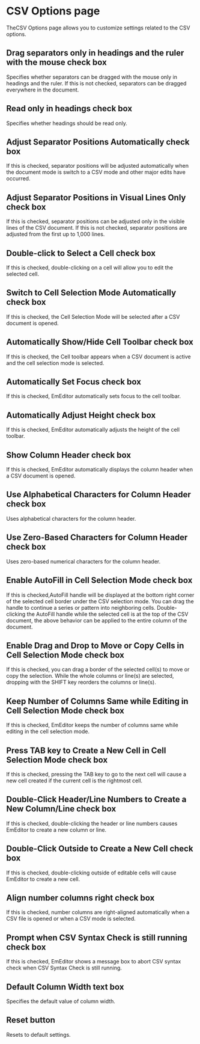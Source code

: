 # CSV Options page

TheCSV Options page allows you to customize settings related to the CSV options.

## Drag separators only in headings and the ruler with the mouse check box

Specifies whether separators can be dragged with the mouse only in headings and the ruler. If this is not checked, separators can be dragged everywhere in the document.

## Read only in headings check box

Specifies whether headings should be read only.

## Adjust Separator Positions Automatically check box

If this is checked, separator positions will be adjusted automatically when the document mode is switch to a CSV mode and other major edits have occurred.

## Adjust Separator Positions in Visual Lines Only check box

If this is checked, separator positions can be adjusted only in the visible lines of the CSV document. If this is not checked, separator positions are adjusted from the first up to 1,000 lines.

## Double-click to Select a Cell check box

If this is checked, double-clicking on a cell will allow you to edit the selected cell.

## Switch to Cell Selection Mode Automatically check box

If this is checked, the Cell Selection Mode will be selected after a CSV document is opened.

## Automatically Show/Hide Cell Toolbar check box

If this is checked, the Cell toolbar appears when a CSV document is active and the cell selection mode is selected.

## Automatically Set Focus check box

If this is checked, EmEditor automatically sets focus to the cell toolbar.

## Automatically Adjust Height check box

If this is checked, EmEditor automatically adjusts the height of the cell toolbar.

## Show Column Header check box

If this is checked, EmEditor automatically displays the column header when a CSV document is opened.

## Use Alphabetical Characters for Column Header check box

Uses alphabetical characters for the column header.

## Use Zero-Based Characters for Column Header check box

Uses zero-based numerical characters for the column header.

## Enable AutoFill in Cell Selection Mode check box

If this is checked,AutoFill handle will be displayed at the bottom right corner of the selected cell border under the CSV selection mode. You can drag the handle to continue a series or pattern into neighboring cells. Double-clicking the AutoFill handle while the selected cell is at the top of the CSV document, the above behavior can be applied to the entire column of the document.

## Enable Drag and Drop to Move or Copy Cells in Cell Selection Mode check box

If this is checked, you can drag a border of the selected cell(s) to move or copy the selection. While the whole columns or line(s) are selected, dropping with the SHIFT key reorders the columns or line(s).

## Keep Number of Columns Same while Editing in Cell Selection Mode check box

If this is checked, EmEditor keeps the number of columns same while editing in the cell selection mode.

## Press TAB key to Create a New Cell in Cell Selection Mode check box

If this is checked, pressing the TAB key to go to the next cell will cause a new cell created if the current cell is the rightmost cell.

## Double-Click Header/Line Numbers to Create a New Column/Line check box

If this is checked, double-clicking the header or line numbers causes EmEditor to create a new column or line.

## Double-Click Outside to Create a New Cell check box

If this is checked, double-clicking outside of editable cells will cause EmEditor to create a new cell.

## Align number columns right check box

If this is checked, number columns are right-aligned automatically when a CSV file is opened or when a CSV mode is selected.

## Prompt when CSV Syntax Check is still running check box

If this is checked, EmEditor shows a message box to abort CSV syntax check when CSV Syntax Check is still running.

## Default Column Width text box

Specifies the default value of column width.

## Reset button

Resets to default settings.

